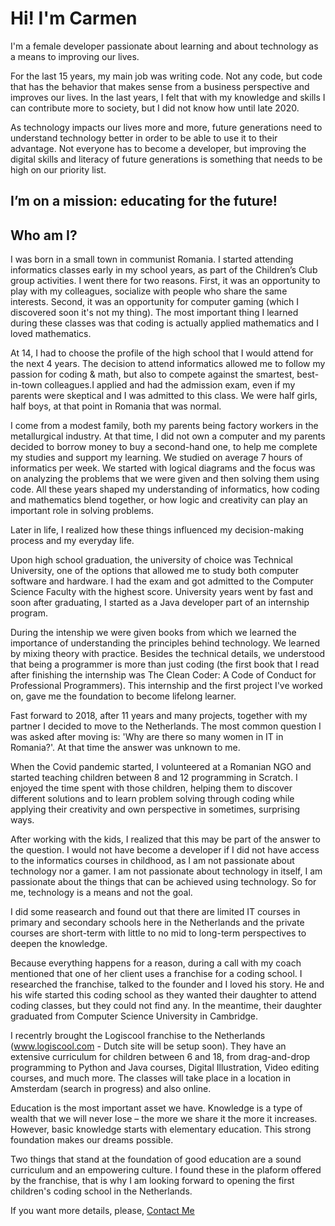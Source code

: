 # Hi! I'm Carmen

  I'm a female developer passionate about learning and about technology as a means to improving our lives.

  For the last 15 years, my main job was writing code. Not any code, but code that has the behavior that makes sense from a business perspective and improves our lives. In the last years, I felt that with my knowledge and skills I can contribute more to society, but I did not know how until late 2020.

  As technology impacts our lives more and more, future generations need to understand technology better in order to be able to use it to their advantage.
Not everyone has to become a developer, but improving the digital skills and literacy of future generations is something that needs to be high on our priority list.      
## I’m on a mission: educating for the future!
 
## Who am I?
  I was born in a small town in communist Romania. I started attending informatics classes early in my school years, as part of the Children’s Club group activities. I went there for two reasons. First, it was an opportunity to play with my colleagues, socialize with people who share the same interests. Second, it was an opportunity for computer gaming (which I discovered soon it's not my thing). The most important thing I learned during these classes was that coding is actually applied mathematics and I loved mathematics. 

  At 14, I had to choose the profile of the high school that I would attend for the next 4 years. The decision to attend informatics allowed me to follow my passion for coding & math, but also to compete against the smartest, best-in-town colleagues.I applied and had the admission exam, even if my parents were skeptical and I was admitted to this class. We were half girls, half boys, at that point in Romania that was normal. 
  
  I come from a modest family, both my parents being factory workers in the metallurgical industry. At that time, I did not own a computer and my parents decided to borrow money to buy a second-hand one, to help me complete my studies and support my learning. 
We studied on average 7 hours of informatics per week. We started with logical diagrams and the focus was on analyzing the problems that we were given and then solving them using code. All these years shaped my understanding of informatics, how coding and mathematics blend together, or how logic and creativity can play an important role in solving problems.

  Later in life, I realized how these things influenced my decision-making process and my everyday life. 
  
  Upon high school graduation, the university of choice was Technical University, one of the options that allowed me to study both computer software and hardware. I had the exam and got admitted to the Computer Science Faculty with the highest score. University years went by fast and soon after graduating, I started as a Java developer part of an internship program. 
  
  During the intenship we were given books from which we learned the importance of understanding the principles behind technology. We learned by mixing theory with practice. Besides the technical details, we understood that being a programmer is more than just coding (the first book that I read after finishing the internship was The Clean Coder: A Code of Conduct for Professional Programmers). 
  This internship and the first project I've worked on, gave me the foundation to become lifelong learner. 
  
  Fast forward to 2018, after 11 years and many projects, together with my partner I decided to move to the Netherlands. 
The most common question I was asked after moving is: 'Why are there so many women in IT in Romania?'. At that time the answer was unknown to me.

  When the Covid pandemic started, I volunteered at a Romanian NGO and started teaching children between 8 and 12 programming in Scratch. I enjoyed the time spent with those children, helping them to discover different solutions and to learn problem solving through coding while applying their creativity and own perspective in sometimes, surprising ways.

  After working with the kids, I realized that this may be part of the answer to the question. I would not have become a developer if I did not have access to the informatics courses in childhood, as I am not passionate about technology nor a gamer. I am not passionate about technology in itself, I am passionate about the things that can be achieved using technology. So for me, technology is a means and not the goal.
  
  I did some reasearch and found out that there are limited IT courses in primary and secondary schools here in the Netherlands and the private courses are short-term with little to no mid to long-term perspectives to deepen the knowledge. 
  
  Because everything happens for a reason, during a call with my coach mentioned that one of her client uses a franchise for a coding school. I researched the franchise, talked to the founder and I loved his story. He and his wife started this coding school as they wanted their daughter to attend coding classes, but they could not find any. In the meantime, their daughter graduated from Computer Science University in Cambridge.
  
  I recentrly brought the Logiscool franchise to the Netherlands (www.logiscool.com - Dutch site will be setup soon). They have an extensive curriculum for children between 6 and 18, from drag-and-drop programming to Python and Java courses, Digital Illustration, Video editing courses, and much more. The classes will take place in a location in Amsterdam (search in progress) and also online.
  
  Education is the most important asset we have. Knowledge is a type of wealth that we will never lose – the more we share it the more it increases. However, basic knowledge starts with elementary education. This strong foundation makes our dreams possible.

  Two things that stand at the foundation of good education are a sound curriculum and an empowering culture. I found these in the plaform offered by the franchise, that is why I am looking forward to opening the first children's coding school in the Netherlands.
 
If you want more details, please, [Contact Me](mailto:carmen.podar@logiscool.com)


 

